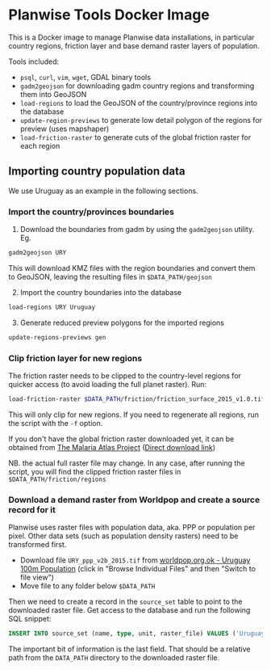 # Planwise Tools Docker Image

This is a Docker image to manage Planwise data installations, in particular country regions, friction layer and base demand raster layers of population.

Tools included:
- `psql`, `curl`, `vim`, `wget`, GDAL binary tools
- `gadm2geojson` for downloading gadm country regions and transforming them into GeoJSON
- `load-regions` to load the GeoJSON of the country/province regions into the database
- `update-region-previews` to generate low detail polygon of the regions for preview (uses mapshaper)
- `load-friction-raster` to generate cuts of the global friction raster for each region


## Importing country population data

We use Uruguay as an example in the following sections.

### Import the country/provinces boundaries

1. Download the boundaries from gadm by using the `gadm2geojson` utility. Eg.
  ```sh
  gadm2geojson URY
  ```
  This will download KMZ files with the region boundaries and convert them to
  GeoJSON, leaving the resulting files in `$DATA_PATH/geojson`

2. Import the country boundaries into the database
  ```sh
  load-regions URY Uruguay
  ```

3. Generate reduced preview polygons for the imported regions
  ```sh
  update-regions-previews gen
  ```

### Clip friction layer for new regions

The friction raster needs to be clipped to the country-level regions for quicker
access (to avoid loading the full planet raster). Run:

```sh
load-friction-raster $DATA_PATH/friction/friction_surface_2015_v1.0.tif
```

This will only clip for new regions. If you need to regenerate all regions, run
the script with the `-f` option.

If you don't have the global friction raster downloaded yet, it can be obtained
from [The Malaria Atlas Project](https://malariaatlas.org/research-project/accessibility_to_cities/) 
([Direct download link](https://malariaatlas.org/geoserver/ows?service=CSW&version=2.0.1&request=DirectDownload&ResourceId=Explorer:2015_friction_surface_v1_Decompressed))

NB. the actual full raster file may change. In any case, after running the
script, you will find the clipped friction raster files in
`$DATA_PATH/friction/regions`

### Download a demand raster from Worldpop and create a source record for it

Planwise uses raster files with population data, aka. PPP or population per
pixel. Other data sets (such as population density rasters) need to be
transformed first.

* Download file `URY_ppp_v2b_2015.tif` from [worldpop.org.ok - Uruguay 100m
  Population](http://www.worldpop.org.uk/data/summary/?id=29) (click in "Browse
  Individual Files" and then "Switch to file view")
* Move file to any folder below `$DATA_PATH`

Then we need to create a record in the `source_set` table to point to the
downloaded raster file. Get access to the database and run the following SQL
snippet:

```sql
INSERT INTO source_set (name, type, unit, raster_file) VALUES ('Uruguay PPP v2b 2015', 'raster', 'people', 'URY_ppp_v2b_2015.tif');
```

The important bit of information is the last field. That should be a relative
path from the `DATA_PATH` directory to the downloaded raster file.
